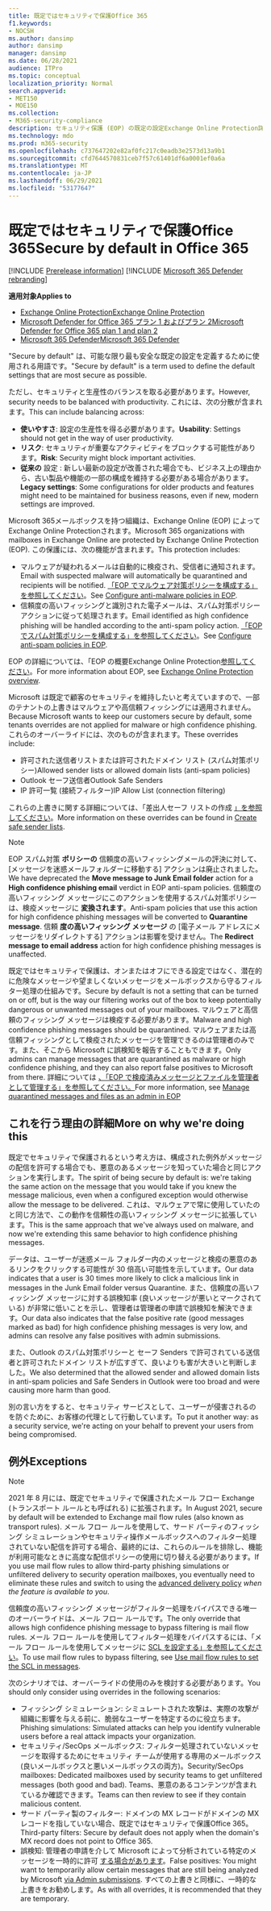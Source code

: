 ```yaml
---
title: 既定ではセキュリティで保護Office 365
f1.keywords:
- NOCSH
ms.author: dansimp
author: dansimp
manager: dansimp
ms.date: 06/28/2021
audience: ITPro
ms.topic: conceptual
localization_priority: Normal
search.appverid:
- MET150
- MOE150
ms.collection:
- M365-security-compliance
description: セキュリティ保護 (EOP) の既定の設定Exchange Online Protection詳細
ms.technology: mdo
ms.prod: m365-security
ms.openlocfilehash: c737647202e82af0fc217c0eadb3e2573d13a9b1
ms.sourcegitcommit: cfd7644570831ceb7f57c61401df6a0001ef0a6a
ms.translationtype: MT
ms.contentlocale: ja-JP
ms.lasthandoff: 06/29/2021
ms.locfileid: "53177647"
---
```

# <a name="secure-by-default-in-office-365"></a><span data-ttu-id="fead2-103">既定ではセキュリティで保護Office 365</span><span class="sxs-lookup"><span data-stu-id="fead2-103">Secure by default in Office 365</span></span>

[!INCLUDE [Prerelease information](../includes/prerelease.md)]
[!INCLUDE [Microsoft 365 Defender rebranding](../includes/microsoft-defender-for-office.md)]

<span data-ttu-id="fead2-104">**適用対象**</span><span class="sxs-lookup"><span data-stu-id="fead2-104">**Applies to**</span></span>
- [<span data-ttu-id="fead2-105">Exchange Online Protection</span><span class="sxs-lookup"><span data-stu-id="fead2-105">Exchange Online Protection</span></span>](exchange-online-protection-overview.md)
- [<span data-ttu-id="fead2-106">Microsoft Defender for Office 365 プラン 1 およびプラン 2</span><span class="sxs-lookup"><span data-stu-id="fead2-106">Microsoft Defender for Office 365 plan 1 and plan 2</span></span>](defender-for-office-365.md)
- [<span data-ttu-id="fead2-107">Microsoft 365 Defender</span><span class="sxs-lookup"><span data-stu-id="fead2-107">Microsoft 365 Defender</span></span>](../defender/microsoft-365-defender.md)

<span data-ttu-id="fead2-108">"Secure by default" は、可能な限り最も安全な既定の設定を定義するために使用される用語です。</span><span class="sxs-lookup"><span data-stu-id="fead2-108">"Secure by default" is a term used to define the default settings that are most secure as possible.</span></span>

<span data-ttu-id="fead2-109">ただし、セキュリティと生産性のバランスを取る必要があります。</span><span class="sxs-lookup"><span data-stu-id="fead2-109">However, security needs to be balanced with productivity.</span></span> <span data-ttu-id="fead2-110">これには、次の分散が含まれます。</span><span class="sxs-lookup"><span data-stu-id="fead2-110">This can include balancing across:</span></span>

- <span data-ttu-id="fead2-111">**使いやすさ**: 設定の生産性を得る必要があります。</span><span class="sxs-lookup"><span data-stu-id="fead2-111">**Usability**: Settings should not get in the way of user productivity.</span></span>
- <span data-ttu-id="fead2-112">**リスク**: セキュリティが重要なアクティビティをブロックする可能性があります。</span><span class="sxs-lookup"><span data-stu-id="fead2-112">**Risk**: Security might block important activities.</span></span>
- <span data-ttu-id="fead2-113">**従来の** 設定 : 新しい最新の設定が改善された場合でも、ビジネス上の理由から、古い製品や機能の一部の構成を維持する必要がある場合があります。</span><span class="sxs-lookup"><span data-stu-id="fead2-113">**Legacy settings**: Some configurations for older products and features might need to be maintained for business reasons, even if new, modern settings are improved.</span></span>

<span data-ttu-id="fead2-114">Microsoft 365メールボックスを持つ組織は、Exchange Online (EOP) によってExchange Online Protectionされます。</span><span class="sxs-lookup"><span data-stu-id="fead2-114">Microsoft 365 organizations with mailboxes in Exchange Online are protected by Exchange Online Protection (EOP).</span></span> <span data-ttu-id="fead2-115">この保護には、次の機能が含まれます。</span><span class="sxs-lookup"><span data-stu-id="fead2-115">This protection includes:</span></span>

- <span data-ttu-id="fead2-116">マルウェアが疑われるメールは自動的に検疫され、受信者に通知されます。</span><span class="sxs-lookup"><span data-stu-id="fead2-116">Email with suspected malware will automatically be quarantined and recipients will be notified.</span></span> <span data-ttu-id="fead2-117">[「EOP でマルウェア対策ポリシーを構成する」を参照してください](configure-anti-malware-policies.md)。</span><span class="sxs-lookup"><span data-stu-id="fead2-117">See [Configure anti-malware policies in EOP](configure-anti-malware-policies.md).</span></span>
- <span data-ttu-id="fead2-118">信頼度の高いフィッシングと識別された電子メールは、スパム対策ポリシーアクションに従って処理されます。</span><span class="sxs-lookup"><span data-stu-id="fead2-118">Email identified as high confidence phishing will be handled according to the anti-spam policy action.</span></span> <span data-ttu-id="fead2-119">[「EOP でスパム対策ポリシーを構成する」を参照してください](configure-your-spam-filter-policies.md)。</span><span class="sxs-lookup"><span data-stu-id="fead2-119">See [Configure anti-spam policies in EOP](configure-your-spam-filter-policies.md).</span></span>

<span data-ttu-id="fead2-120">EOP の詳細については、「EOP の概要Exchange Online Protection[参照してください](exchange-online-protection-overview.md)。</span><span class="sxs-lookup"><span data-stu-id="fead2-120">For more information about EOP, see [Exchange Online Protection overview](exchange-online-protection-overview.md).</span></span>

<span data-ttu-id="fead2-121">Microsoft は既定で顧客のセキュリティを維持したいと考えていますので、一部のテナントの上書きはマルウェアや高信頼フィッシングには適用されません。</span><span class="sxs-lookup"><span data-stu-id="fead2-121">Because Microsoft wants to keep our customers secure by default, some tenants overrides are not applied for malware or high confidence phishing.</span></span> <span data-ttu-id="fead2-122">これらのオーバーライドには、次のものが含まれます。</span><span class="sxs-lookup"><span data-stu-id="fead2-122">These overrides include:</span></span>

- <span data-ttu-id="fead2-123">許可された送信者リストまたは許可されたドメイン リスト (スパム対策ポリシー)</span><span class="sxs-lookup"><span data-stu-id="fead2-123">Allowed sender lists or allowed domain lists (anti-spam policies)</span></span>
- <span data-ttu-id="fead2-124">Outlook セーフ送信者</span><span class="sxs-lookup"><span data-stu-id="fead2-124">Outlook Safe Senders</span></span>
- <span data-ttu-id="fead2-125">IP 許可一覧 (接続フィルター)</span><span class="sxs-lookup"><span data-stu-id="fead2-125">IP Allow List (connection filtering)</span></span>

<span data-ttu-id="fead2-126">これらの上書きに関する詳細については、「差出人セーフ リストの作成 [」を参照してください](create-safe-sender-lists-in-office-365.md)。</span><span class="sxs-lookup"><span data-stu-id="fead2-126">More information on these overrides can be found in [Create safe sender lists](create-safe-sender-lists-in-office-365.md).</span></span>

> [!NOTE]
> <span data-ttu-id="fead2-127">EOP スパム対策 **ポリシーの** 信頼度の高いフィッシングメールの評決に対して、[メッセージを迷惑メールフォルダーに移動する] アクションは廃止されました。</span><span class="sxs-lookup"><span data-stu-id="fead2-127">We have deprecated the **Move message to Junk Email folder** action for a **High confidence phishing email** verdict in EOP anti-spam policies.</span></span> <span data-ttu-id="fead2-128">信頼度の高いフィッシング メッセージにこのアクションを使用するスパム対策ポリシーは、検疫メッセージに **変換されます**。</span><span class="sxs-lookup"><span data-stu-id="fead2-128">Anti-spam policies that use this action for high confidence phishing messages will be converted to **Quarantine message**.</span></span> <span data-ttu-id="fead2-129">信頼 **度の高いフィッシング メッセージ** の [電子メール アドレスにメッセージをリダイレクトする] アクションは影響を受けません。</span><span class="sxs-lookup"><span data-stu-id="fead2-129">The **Redirect message to email address** action for high confidence phishing messages is unaffected.</span></span>

<span data-ttu-id="fead2-130">既定ではセキュリティで保護は、オンまたはオフにできる設定ではなく、潜在的に危険なメッセージや望ましくないメッセージをメールボックスから守るフィルター処理の仕組みです。</span><span class="sxs-lookup"><span data-stu-id="fead2-130">Secure by default is not a setting that can be turned on or off, but is the way our filtering works out of the box to keep potentially dangerous or unwanted messages out of your mailboxes.</span></span> <span data-ttu-id="fead2-131">マルウェアと高信頼のフィッシング メッセージは検疫する必要があります。</span><span class="sxs-lookup"><span data-stu-id="fead2-131">Malware and high confidence phishing messages should be quarantined.</span></span> <span data-ttu-id="fead2-132">マルウェアまたは高信頼フィッシングとして検疫されたメッセージを管理できるのは管理者のみです。また、そこから Microsoft に誤検知を報告することもできます。</span><span class="sxs-lookup"><span data-stu-id="fead2-132">Only admins can manage messages that are quarantined as malware or high confidence phishing, and they can also report false positives to Microsoft from there.</span></span> <span data-ttu-id="fead2-133">詳細については [、「EOP で検疫済みメッセージとファイルを管理者として管理する」を参照してください。](manage-quarantined-messages-and-files.md)</span><span class="sxs-lookup"><span data-stu-id="fead2-133">For more information, see [Manage quarantined messages and files as an admin in EOP](manage-quarantined-messages-and-files.md)</span></span>

## <a name="more-on-why-were-doing-this"></a><span data-ttu-id="fead2-134">これを行う理由の詳細</span><span class="sxs-lookup"><span data-stu-id="fead2-134">More on why we're doing this</span></span>

<span data-ttu-id="fead2-135">既定でセキュリティで保護されるという考え方は、構成された例外がメッセージの配信を許可する場合でも、悪意のあるメッセージを知っていた場合と同じアクションを実行します。</span><span class="sxs-lookup"><span data-stu-id="fead2-135">The spirit of being secure by default is: we're taking the same action on the message that you would take if you knew the message malicious, even when a configured exception would otherwise allow the message to be delivered.</span></span> <span data-ttu-id="fead2-136">これは、マルウェアで常に使用していたのと同じ方法で、この動作を信頼性の高いフィッシング メッセージに拡張しています。</span><span class="sxs-lookup"><span data-stu-id="fead2-136">This is the same approach that we've always used on malware, and now we're extending this same behavior to high confidence phishing messages.</span></span>

<span data-ttu-id="fead2-137">データは、ユーザーが迷惑メール フォルダー内のメッセージと検疫の悪意のあるリンクをクリックする可能性が 30 倍高い可能性を示しています。</span><span class="sxs-lookup"><span data-stu-id="fead2-137">Our data indicates that a user is 30 times more likely to click a malicious link in messages in the Junk Email folder versus Quarantine.</span></span> <span data-ttu-id="fead2-138">また、信頼度の高いフィッシング メッセージに対する誤検知率 (良いメッセージが悪いとマークされている) が非常に低いことを示し、管理者は管理者の申請で誤検知を解決できます。</span><span class="sxs-lookup"><span data-stu-id="fead2-138">Our data also indicates that the false positive rate (good messages marked as bad) for high confidence phishing messages is very low, and admins can resolve any false positives with admin submissions.</span></span>

<span data-ttu-id="fead2-139">また、Outlook のスパム対策ポリシーと セーフ Senders で許可されている送信者と許可されたドメイン リストが広すぎて、良いよりも害が大きいと判断しました。</span><span class="sxs-lookup"><span data-stu-id="fead2-139">We also determined that the allowed sender and allowed domain lists in anti-spam policies and Safe Senders in Outlook were too broad and were causing more harm than good.</span></span>

<span data-ttu-id="fead2-140">別の言い方をすると、セキュリティ サービスとして、ユーザーが侵害されるのを防ぐために、お客様の代理として行動しています。</span><span class="sxs-lookup"><span data-stu-id="fead2-140">To put it another way: as a security service, we're acting on your behalf to prevent your users from being compromised.</span></span>

## <a name="exceptions"></a><span data-ttu-id="fead2-141">例外</span><span class="sxs-lookup"><span data-stu-id="fead2-141">Exceptions</span></span>

> [!NOTE]
> <span data-ttu-id="fead2-142">2021 年 8 月には、既定でセキュリティで保護されたメール フロー Exchange (トランスポート ルールとも呼ばれる) に拡張されます。</span><span class="sxs-lookup"><span data-stu-id="fead2-142">In August 2021, secure by default will be extended to Exchange mail flow rules (also known as transport rules).</span></span> <span data-ttu-id="fead2-143">メール フロー ルールを使用して、サード パーティのフィッシング シミュレーションやセキュリティ操作メールボックスへのフィルター処理されていない配信を許可する場合、最終的には、これらのルールを排除し、[](configure-advanced-delivery.md)機能が利用可能なときに高度な配信ポリシーの使用に切り替える必要があります。</span><span class="sxs-lookup"><span data-stu-id="fead2-143">If you use mail flow rules to allow third-party phishing simulations or unfiltered delivery to security operation mailboxes, you eventually need to eliminate these rules and switch to using the [advanced delivery policy](configure-advanced-delivery.md) _when the feature is available to you_.</span></span>

<span data-ttu-id="fead2-144">信頼度の高いフィッシング メッセージがフィルター処理をバイパスできる唯一のオーバーライドは、メール フロー ルールです。</span><span class="sxs-lookup"><span data-stu-id="fead2-144">The only override that allows high confidence phishing message to bypass filtering is mail flow rules.</span></span> <span data-ttu-id="fead2-145">メール フロー ルールを使用してフィルター処理をバイパスするには、「メール フロー ルールを使用してメッセージに [SCL を設定する」を参照してください](/exchange/security-and-compliance/mail-flow-rules/use-rules-to-set-scl)。</span><span class="sxs-lookup"><span data-stu-id="fead2-145">To use mail flow rules to bypass filtering, see [Use mail flow rules to set the SCL in messages](/exchange/security-and-compliance/mail-flow-rules/use-rules-to-set-scl).</span></span>

<span data-ttu-id="fead2-146">次のシナリオでは、オーバーライドの使用のみを検討する必要があります。</span><span class="sxs-lookup"><span data-stu-id="fead2-146">You should only consider using overrides in the following scenarios:</span></span>

- <span data-ttu-id="fead2-147">フィッシング シミュレーション: シミュレートされた攻撃は、実際の攻撃が組織に影響を与える前に、脆弱なユーザーを特定するのに役立ちます。</span><span class="sxs-lookup"><span data-stu-id="fead2-147">Phishing simulations: Simulated attacks can help you identify vulnerable users before a real attack impacts your organization.</span></span>
- <span data-ttu-id="fead2-148">セキュリティ/SecOps メールボックス: フィルター処理されていないメッセージを取得するためにセキュリティ チームが使用する専用のメールボックス (良いメールボックスと悪いメールボックスの両方)。</span><span class="sxs-lookup"><span data-stu-id="fead2-148">Security/SecOps mailboxes: Dedicated mailboxes used by security teams to get unfiltered messages (both good and bad).</span></span> <span data-ttu-id="fead2-149">Teams、悪意のあるコンテンツが含まれているか確認できます。</span><span class="sxs-lookup"><span data-stu-id="fead2-149">Teams can then review to see if they contain malicious content.</span></span>
- <span data-ttu-id="fead2-150">サード パーティ製のフィルター: ドメインの MX レコードがドメインの MX レコードを指していない場合、既定ではセキュリティで保護Office 365。</span><span class="sxs-lookup"><span data-stu-id="fead2-150">Third-party filters: Secure by default does not apply when the domain's MX record does not point to Office 365.</span></span>
- <span data-ttu-id="fead2-151">誤検知: 管理者の申請を介して Microsoft によって分析されている特定のメッセージを一時的に許可 [する場合があります](admin-submission.md)。</span><span class="sxs-lookup"><span data-stu-id="fead2-151">False positives: You might want to temporarily allow certain messages that are still being analyzed by Microsoft [via Admin submissions](admin-submission.md).</span></span> <span data-ttu-id="fead2-152">すべての上書きと同様に、一時的な上書きをお勧めします。</span><span class="sxs-lookup"><span data-stu-id="fead2-152">As with all overrides, it is recommended that they are temporary.</span></span>
